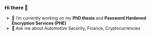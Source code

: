 ### Hi there 👋
<!--
**MarkusZoppelt/MarkusZoppelt** is a ✨ _special_ ✨ repository because its `README.md` (this file) appears on your GitHub profile.
-->

- 🔭 I’m currently working on my **PhD thesis** and **Password Hardened Encryption Services (PHE)**
- 💬 Ask me about Automotive Security, Finance, Cryptocurrencies
